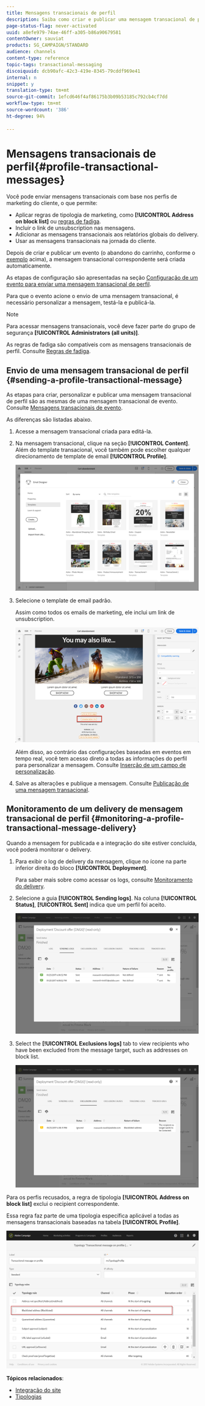 ```yaml
---
title: Mensagens transacionais de perfil
description: Saiba como criar e publicar uma mensagem transacional de perfil.
page-status-flag: never-activated
uuid: a8efe979-74ae-46ff-a305-b86a90679581
contentOwner: sauviat
products: SG_CAMPAIGN/STANDARD
audience: channels
content-type: reference
topic-tags: transactional-messaging
discoiquuid: dcb90afc-42c3-419e-8345-79cddf969e41
internal: n
snippet: y
translation-type: tm+mt
source-git-commit: 1efcd646f4af86175b3b09b53185c792cb4cf7dd
workflow-type: tm+mt
source-wordcount: '386'
ht-degree: 94%

---
```



# Mensagens transacionais de perfil{#profile-transactional-messages}

Você pode enviar mensagens transacionais com base nos perfis de marketing do cliente, o que permite:

* Aplicar regras de tipologia de marketing, como **[!UICONTROL Address on block list]** ou [regras de fadiga](../../sending/using/fatigue-rules.md).
* Incluir o link de unsubscription nas mensagens.
* Adicionar as mensagens transacionais aos relatórios globais do delivery.
* Usar as mensagens transacionais na jornada do cliente.

Depois de criar e publicar um evento (o abandono do carrinho, conforme o [exemplo](../../channels/using/getting-started-with-transactional-msg.md#transactional-messaging-operating-principle) acima), a mensagem transacional correspondente será criada automaticamente.

As etapas de configuração são apresentadas na seção [Configuração de um evento para enviar uma mensagem transacional de perfil](../../administration/using/configuring-transactional-messaging.md#use-case--configuring-an-event-to-send-a-transactional-message).

Para que o evento acione o envio de uma mensagem transacional, é necessário personalizar a mensagem, testá-la e publicá-la.

>[!NOTE]
>
>Para acessar mensagens transacionais, você deve fazer parte do grupo de segurança **[!UICONTROL Administrators (all units)]**.
>
>As regras de fadiga são compatíveis com as mensagens transacionais de perfil. Consulte [Regras de fadiga](../../sending/using/fatigue-rules.md).

## Envio de uma mensagem transacional de perfil {#sending-a-profile-transactional-message}

As etapas para criar, personalizar e publicar uma mensagem transacional de perfil são as mesmas de uma mensagem transacional de evento. Consulte [Mensagens transacionais de evento](../../channels/using/event-transactional-messages.md).

As diferenças são listadas abaixo.

1. Acesse a mensagem transacional criada para editá-la.
1. Na mensagem transacional, clique na seção **[!UICONTROL Content]**. Além do template transacional, você também pode escolher qualquer direcionamento de template de email **[!UICONTROL Profile]**.

   ![](assets/message-center_marketing_templates.png)

1. Selecione o template de email padrão.

   Assim como todos os emails de marketing, ele inclui um link de unsubscription.

   ![](assets/message-center_marketing_perso_unsubscription.png)

   Além disso, ao contrário das configurações baseadas em eventos em tempo real, você tem acesso direto a todas as informações do perfil para personalizar a mensagem. Consulte [Inserção de um campo de personalização](../../designing/using/personalization.md#inserting-a-personalization-field).

1. Salve as alterações e publique a mensagem. Consulte [Publicação de uma mensagem transacional](../../channels/using/event-transactional-messages.md#publishing-a-transactional-message).

## Monitoramento de um delivery de mensagem transacional de perfil {#monitoring-a-profile-transactional-message-delivery}

Quando a mensagem for publicada e a integração do site estiver concluída, você poderá monitorar o delivery.

1. Para exibir o log de delivery da mensagem, clique no ícone na parte inferior direita do bloco **[!UICONTROL Deployment]**.

   Para saber mais sobre como acessar os logs, consulte [Monitoramento do delivery](../../sending/using/monitoring-a-delivery.md).

1. Selecione a guia **[!UICONTROL Sending logs]**. Na coluna **[!UICONTROL Status]**, **[!UICONTROL Sent]** indica que um perfil foi aceito.

   ![](assets/message-center_marketing_sending_logs.png)

1. Select the **[!UICONTROL Exclusions logs]** tab to view recipients who have been excluded from the message target, such as addresses on block list.

   ![](assets/message-center_marketing_exclusion_logs.png)

Para os perfis recusados, a regra de tipologia **[!UICONTROL Address on block list]** exclui o recipient correspondente.

Essa regra faz parte de uma tipologia específica aplicável a todas as mensagens transacionais baseadas na tabela **[!UICONTROL Profile]**.

![](assets/message-center_marketing_typology.png)

**Tópicos relacionados**:

* [Integração do site](../../administration/using/configuring-transactional-messaging.md#integrating-the-triggering-of-the-event-in-a-website)
* [Tipologias](../../sending/using/about-typology-rules.md)

